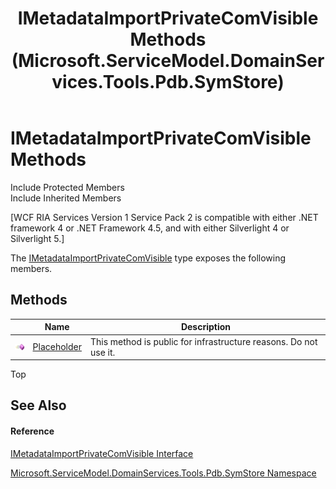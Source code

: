 ﻿---
title: IMetadataImportPrivateComVisible Methods (Microsoft.ServiceModel.DomainServices.Tools.Pdb.SymStore)
TOCTitle: IMetadataImportPrivateComVisible Methods
ms:assetid: Methods.T:Microsoft.ServiceModel.DomainServices.Tools.Pdb.SymStore.IMetadataImportPrivateComVisible
ms:mtpsurl: https://msdn.microsoft.com/en-us/library/microsoft.servicemodel.domainservices.tools.pdb.symstore.imetadataimportprivatecomvisible_methods(v=VS.91)
ms:contentKeyID: 32336247
ms.date: 01/27/2012
mtps_version: v=VS.91
---

# IMetadataImportPrivateComVisible Methods

Include Protected Members  
Include Inherited Members  

\[WCF RIA Services Version 1 Service Pack 2 is compatible with either .NET framework 4 or .NET Framework 4.5, and with either Silverlight 4 or Silverlight 5.\]

The [IMetadataImportPrivateComVisible](gg153714\(v=vs.91\).md) type exposes the following members.

## Methods

<table>
<thead>
<tr class="header">
<th> </th>
<th>Name</th>
<th>Description</th>
</tr>
</thead>
<tbody>
<tr class="odd">
<td><img src="images\Ff423329.pubmethod(en-us,VS.91).gif" title="Public method" alt="Public method" /></td>
<td><a href="gg153668(v=vs.91).md">Placeholder</a></td>
<td>This method is public for infrastructure reasons. Do not use it.</td>
</tr>
</tbody>
</table>

Top

## See Also

#### Reference

[IMetadataImportPrivateComVisible Interface](gg153714\(v=vs.91\).md)

[Microsoft.ServiceModel.DomainServices.Tools.Pdb.SymStore Namespace](gg153801\(v=vs.91\).md)

